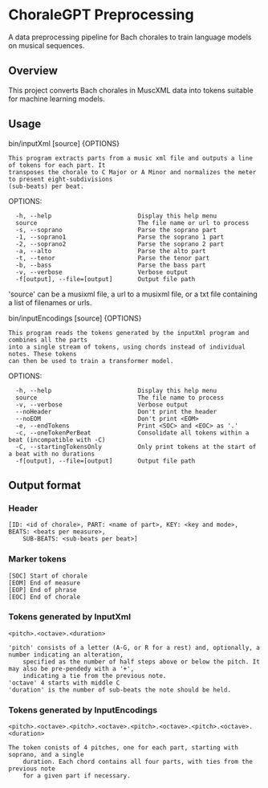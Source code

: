 # ChoraleGPT Preprocessing

A data preprocessing pipeline for Bach chorales to train language models on musical sequences.

## Overview

This project converts Bach chorales in MuscXML data into tokens suitable for machine learning models.


## Usage

  bin/inputXml [source] {OPTIONS}

    This program extracts parts from a music xml file and outputs a line of tokens for each part. It 
    transposes the chorale to C Major or A Minor and normalizes the meter to present eight-subdivisions
    (sub-beats) per beat.

  OPTIONS:

      -h, --help                        Display this help menu
      source                            The file name or url to process
      -s, --soprano                     Parse the soprano part
      -1, --soprano1                    Parse the soprano 1 part
      -2, --soprano2                    Parse the soprano 2 part
      -a, --alto                        Parse the alto part
      -t, --tenor                       Parse the tenor part
      -b, --bass                        Parse the bass part
      -v, --verbose                     Verbose output
      -f[output], --file=[output]       Output file path

'source' can be a musixml file, a url to a musixml file, or a txt file containing a list of filenames
or urls.




  bin/inputEncodings [source] {OPTIONS}

    This program reads the tokens generated by the inputXml program and combines all the parts
    into a single stream of tokens, using chords instead of individual notes. These tokens
    can then be used to train a transformer model.

  OPTIONS:

      -h, --help                        Display this help menu
      source                            The file name to process
      -v, --verbose                     Verbose output
      --noHeader                        Don't print the header
      --noEOM                           Don't print <EOM>
      -e, --endTokens                   Print <SOC> and <EOC> as '.'
      -c, --oneTokenPerBeat             Consolidate all tokens within a beat (incompatible with -C)
      -C, --startingTokensOnly          Only print tokens at the start of a beat with no durations
      -f[output], --file=[output]       Output file path

## Output format

### Header
    [ID: <id of chorale>, PART: <name of part>, KEY: <key and mode>, BEATS: <beats per measure>, 
        SUB-BEATS: <sub-beats per beat>] 

### Marker tokens   
    [SOC] Start of chorale
    [EOM] End of measure
    [EOP] End of phrase
    [EOC] End of chorale
        
### Tokens generated by InputXml
    <pitch>.<octave>.<duration>   

    'pitch' consists of a letter (A-G, or R for a rest) and, optionally, a number indicating an alteration, 
        specified as the number of half steps above or below the pitch. It may also be pre-pendedy with a '+',
        indicating a tie from the previous note.
    'octave' 4 starts with middle C
    'duration' is the number of sub-beats the note should be held.
    
### Tokens generated by InputEncodings     
    <pitch>.<octave>.<pitch>.<octave>.<pitch>.<octave>.<pitch>.<octave>.<duration> 

    The token conists of 4 pitches, one for each part, starting with soprano, and a single
        duration. Each chord contains all four parts, with ties from the previous note
        for a given part if necessary.